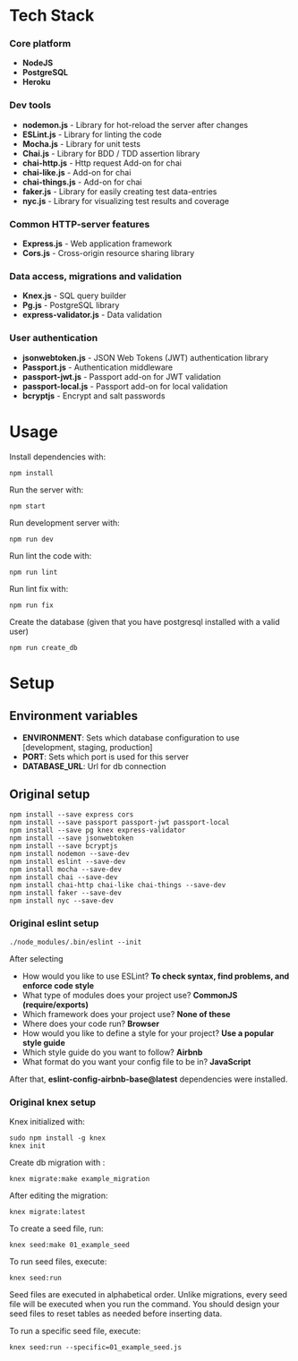 # Tech Stack

### Core platform
- **NodeJS**
- **PostgreSQL**
- **Heroku**

### Dev tools
- **nodemon.js**            - Library for hot-reload the server after changes
- **ESLint.js**             - Library for linting the code
- **Mocha.js**              - Library for unit tests
- **Chai.js**               - Library for BDD / TDD assertion library
- **chai-http.js**          - Http request Add-on for chai
- **chai-like.js**          - Add-on for chai
- **chai-things.js**        - Add-on for chai
- **faker.js**              - Library for easily creating test data-entries
- **nyc.js**                - Library for visualizing test results and coverage

### Common HTTP-server features
- **Express.js**            - Web application framework
- **Cors.js**               - Cross-origin resource sharing library

### Data access, migrations and validation
- **Knex.js**               - SQL query builder
- **Pg.js**                 - PostgreSQL library
- **express-validator.js**  - Data validation

### User authentication
- **jsonwebtoken.js**       - JSON Web Tokens (JWT) authentication library
- **Passport.js**           - Authentication middleware
- **passport-jwt.js**       - Passport add-on for JWT validation 
- **passport-local.js**     - Passport add-on for local validation
- **bcryptjs**              - Encrypt and salt passwords

# Usage

Install dependencies with:
```
npm install
```
Run the server with:
```
npm start
```
Run development server with:
```
npm run dev
```
Run lint the code with:
```
npm run lint
```
Run lint fix with:
```
npm run fix
```
Create the database (given that you have postgresql installed with a valid user)
```
npm run create_db
```

# Setup

## Environment variables
- **ENVIRONMENT**: Sets which database configuration to use [development, staging, production]
- **PORT**: Sets which port is used for this server
- **DATABASE_URL**: Url for db connection 

## Original setup
```
npm install --save express cors 
npm install --save passport passport-jwt passport-local
npm install --save pg knex express-validator
npm install --save jsonwebtoken
npm install --save bcryptjs
npm install nodemon --save-dev
npm install eslint --save-dev
npm install mocha --save-dev
npm install chai --save-dev
npm install chai-http chai-like chai-things --save-dev
npm install faker --save-dev
npm install nyc --save-dev
```

### Original eslint setup
```
./node_modules/.bin/eslint --init
```
After selecting
- How would you like to use ESLint? **To check syntax, find problems, and enforce code style**
- What type of modules does your project use? **CommonJS (require/exports)**
- Which framework does your project use? **None of these**
- Where does your code run? **Browser**
- How would you like to define a style for your project? **Use a popular style guide**
- Which style guide do you want to follow? **Airbnb**
- What format do you want your config file to be in? **JavaScript**

After that, **eslint-config-airbnb-base@latest** dependencies were installed.

### Original knex setup
Knex initialized with:
```
sudo npm install -g knex
knex init
```
Create db migration with :
```
knex migrate:make example_migration
```
After editing the migration:
```
knex migrate:latest
```
To create a seed file, run:
```
knex seed:make 01_example_seed
```
To run seed files, execute:
```
knex seed:run
```
Seed files are executed in alphabetical order. Unlike migrations, every seed file will be executed when you run the command. You should design your seed files to reset tables as needed before inserting data.

To run a specific seed file, execute:
```
knex seed:run --specific=01_example_seed.js
```